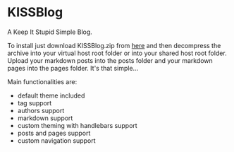 # KISSBlog

A Keep It Stupid Simple Blog.

To install just download KISSBlog.zip from [here](https://github.com/mattmezza/KISSBlog/releases/latest) and then decompress the archive into your virtual host root folder or into your shared host root folder. Upload your markdown posts into the posts folder and your markdown pages into the pages folder. It's that simple...

Main functionalities are:

* default theme included
* tag support
* authors support
* markdown support
* custom theming with handlebars support
* posts and pages support
* custom navigation support
